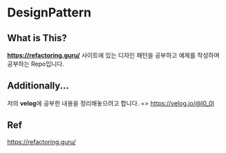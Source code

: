 # DesignPattern

## What is This?
**https://refactoring.guru/** 사이트에 있는 디자인 패턴을 공부하고 예제를 작성하며 공부하는 Repo입니다.


## Additionally...
저의 **velog**에 공부한 내용을 정리해놓으려고 합니다. => https://velog.io/@l0_0l


## Ref
https://refactoring.guru/
